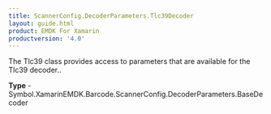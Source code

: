 ```yaml
---
title: ScannerConfig.DecoderParameters.Tlc39Decoder
layout: guide.html 
product: EMDK For Xamarin 
productversion: '4.0' 
---
```

The Tlc39 class provides access to parameters that are available for the Tlc39 decoder..

**Type** - Symbol.XamarinEMDK.Barcode.ScannerConfig.DecoderParameters.BaseDecoder




